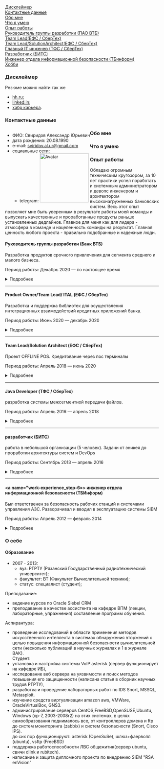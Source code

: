 
[Дисклеймер](#disclaimer)  
[Контактные данные](#сontact-details)  
[Обо мне](#about)  
[Что я умею](#what-i-can)  
[Опыт работы](#work-experience)  
    [Руководитель группы разработки (ПАО ВТБ)](#work-experience_step-1)  
    [Team Lead(ЕФС / СберТех)](#work-experience_step-2)  
    [Team Lead/SolutionArchitect(ЕФС / СберТех)](#work-experience_step-3)  
    [Главный IT инженер (ТФС / СберТех)](#work-experience_step-4)  
    [Разработчик (БИТС)](#work-experience_step-5)  
    [Инженер отдела информационной безопасности (ТБинформ)](#work-experience_step-5)  
[Хобби](#hobbies)  


### <a name="disclaimer"></a> Дисклеймер

Резюме можно найти так же

* [hh.ru](https://ryazan.hh.ru/applicant/resumes/view?resume=000bc626ff017945270039ed1f6559664a7555);
* [linked.in](https://www.linkedin.com/in/svaur/);
* [хабр карьера](https://career.habr.com/svaur).

### <a name="сontact-details"></a> Контактные данные

<div style="float:left">

<ul>
  <li>ФИО: Свиридов Александр Юрьевич</li>
  <li>дата рождения: 20.08.1990  </li>
  <li>e-mail: <a href="mailto:sviridov.al.ur@gmail.com">sviridov.al.ur@gmail.com</a></li>
  <li>социальные сети:
    <ul>
      <li>telegram: <a href="https://t.me/svaur»>svaur</a></li>
    </ul>
  </li>
</ul>

</div>

<div style="float:right" class="HideOnMobile">

<img src="images/avatar_current.png" alt="Avatar" width="160"/>

</div>


### <a name="about"></a> Обо мне

<div style="float:left">

</div>


### <a name="what-i-can"></a> Что я умею

<div style="float:left">

</div>


### <a name="work-experience"></a> Опыт работы

Обладаю огромным техническим кругозором, за 10 лет практики успел поработать и системным администратором и девопс инженером и архитектором высоконагруженных банковских систем. Весь этот опыт позволяет мне быть уверенным в результате работы моей команды и выпускать качественные и проработанные продукты раньше установленных дедлайнов. Главное для меня как для лидера - атмосфера в команде и нацеленность команды на результат. Главная ценность любого проекта - правильно подобранные и надежные люди.

#### <a name="work-experience_step-1"></a> Руководитель группы разработки (Банк ВТБ)

Разработка продуктов срочного привлечения для сегмента среднего и малого бизнеса.

Период работы: Декабрь 2020 — по настоящее время

<details><summary markdown="span">Подробнее</summary>

в кратчайшие сроки был выстроен процесс аналитики, разработки и тестирования в команде собранной с нуля. Разработана и внедрена в ПРОД front-end, mobile(android, IOS) и back-end. Весь функционал покрыт автотестами).
Выход в промышленную эксплуатацию за пять месяцев с момента начала разработки и на месяц (!) раньше срока. Учитывая огромную бюрократию и нестабильность тестовых сред, это на данный момент лучшее достижение во всей моей карьере.  На текущий момент выполнена полная миграция пользователей на продукт, проведена миграция на новую АБС, закончена разработка вывода в канал сотрудников банка. В ближайшее время продукт выходит на этап сопровождения.

стек
backend: java 11, Spring, Maven, postgres, redis
frontend: react, typescript
mobile: (kotlin, swift)
Работа по agile (не для галочки, а действительно рабочий процесс). JIRA+ Confluence+TestIT
CI,CDL, CDP через TeamCity + nexus
разработка в BitBucket + анализ SonarQube
архитектура: serviceMash (частично) и микросервисы. интеграции через MQ, kafka, REST, SOAP(да, не без этого)


размер команды - 15 человек
</details>

---

#### <a name="work-experience_step-2"></a> Product Owner/Team Lead/ ITAL (ЕФС / СберТех)

Разработка и поддержка библиотек для осуществления интеграционных взаимодействий кредитных приложений банка.

Период работы: Июнь 2020 — декабрь 2020

<details><summary markdown="span">Подробнее</summary>

Управление командой (формирование задач, целей, контроль за процессом разработки и полноты решаемых задач), решение архитектурных и инфраструктурных задач. Проведение технических собеседований и формирование команды.

</details>

---

#### <a name="work-experience_step-3"></a> Team Lead/Solution Architect (ЕФС / СберТех)

Проект OFFLINE POS. Кредитование через пос терминалы

Период работы: Апрель 2018 — июнь 2020

<details><summary markdown="span">Подробнее</summary>

Разработка кредитного бизнес приложения банка с нуля до вывода на рынок. Разработка на платформе ЕФС. Разработка интеграции с процессинговыми системами в зоне PCI DSS.
Личные достижения:
1) успешный вывод проекта в промышленную эксплуатацию в срок  
2) построение с нуля процессов в команде (внедрение практик Agile и DevOps), перевод разработки на gitflow  
3) разработка архитектуры и внедрение части функциональности системы  
4) формирование эффективных коммуникаций со смежными командами  

Управление двумя командами из 18 человек (формирование бэклога после обсуждения целей с ВП, контроль за выполнением задач, проведение планирования и ретроспектив), решение архитектурных и инфраструктурных вопросов, контроль движения релиза по тестовым стендам, контроль за соблюдением требований ИБ, проведение показов продукта заказчикам.

</details>

---

#### <a name="work-experience_step-4"></a> Java Developer (ТФС / СберТех)

разработка системы межсегментной передачи файлов.

Период работы: Апрель 2016 — апрель 2018

<details><summary markdown="span">Подробнее</summary>
- доработка АС(интеграция, highload) на основе Apache Camel (java8, hazelcast, ceph, IBM MQ, kafka)
- доработка АС(highload) на основе Apache Camel (java8, hazelcast, spring, js)
- развертка с нуля DevOps(pipeline, groovy) в отделе на основе Jenkins. Интеграция Jenkins с существующими АС компании (AD, git, BitBucket, Sonar, IBM WAS, IBM MQ, Confluence, Nexus, Oracle Database), сборки по пулреквестам, внедрение метрик Quality Gate, автотестирование, анализ покрытия кода, авторазвертка дистрибутива на стенды, интеграционное тестирование, автоматизация сборок патчей-дистрибутивов, автоматизация раскатки дистрибутивов-патчей на стенды
- разработка для IBM WebSphere MQ broker (esql), установка и настройка менеджеров, разбор дефектов.
- администрирование IBM WebSphere application server, IBM WebSphere MQ
- администрирование rhel 7

Значимые личные достижения:
1) уменьшение в 10 раз количества дефектов при прохождении релиза по тестовым средам за счет внедрения DevOps, GitFlow и автотестов при сборке релиза
2) как team lead (2 человека под руководством) успешно вывел в промышленную эксплуатацию одну из подсистем банка.
</details>

---

#### <a name="work-experience_step-5"></a> разработчик (БИТС)

работа в небольшой организации (5 человек). Задачи от эникея до проработки архитектуры систем и DevOps

Период работы: Сентябрь 2013 — апрель 2016

<details><summary markdown="span">Подробнее</summary>

- написание скриптов автоматизации на bash, sh, python  
- написание на jquery интерактивной онлайн игры (slot)  
- администрирование CentOS, FreeBSD.  
- работа с amazon AWS (администрирование систем на базе CentOS, установка и настройка систем автосборки (jenkins), Puppet)  
- разработка (доработка) мобильных приложений для платформ android\iphone на c#, java  
- реверс протокола qiwi и создание ПО для оплаты услуг компании (для slot игр)  
- создание простых RESTfull веб сервисов с использованием Spring.  

</details>

---

#### <a name="work-experience_step-6»></a> инженер отдела информационной безопасности (ТБИнформ)

Был ответственен за безопасность рабочих станций и системами управления АЗС. Разворачивал и вводил в эксплуатацию системы SIEM

Период работы: Апрель 2012 — февраль 2014

<details><summary markdown="span">Подробнее</summary>

- администрирование ОС на базе windows (XP, 7, 2003, 2008, 2008R2),  
- установка, обслуживание, поддержка и анализ событий систем безопасности (IDS, IPS, IPC, SIEM)  
- тестирование и внедрение систем ИБ в компании.  
</details>


### <a name="about-yourself"></a> О себе

#### <a name="about-yourself_education"></a> Образование

* 2007 - 2013:  
    * вуз: РГРТУ (Рязанский Государственный радиотехнический университет);  
    * факультет: ВТ (Факультет Вычислительной техники);  
    * статус: специалист (студент);  

Преподавание:
- ведение курсов по Oracle Siebel CRM  
- преподавание в качестве ассистента на кафедре ВПМ (лекции, лабораторные, упражнения) составление программ обучения.  

Аспирантура:
- проведение исследований в области применения методов искусственного интеллекта в системах обнаружения вторжений с целью повышения информационной безопасности   вычислительной сети (несколько публикаций в научных журналах и 1 в журнале ВАК).  
Студент:  
- установка и настройка системы VoIP asterisk (сервер функционирует на кафедре ИБ),  
- исследование веб сервера на уязвимости и поиск методов повышения его защищенности (написана статья в сборник научных трудов РГРТУ),  
- разработка и проведение лабораторных работ по IDS Snort, MSSQL, Metasploit.  
- изучение средств виртуализации amazon aws, VMWare, OracleVirtualBox, GNS3.
- администрирование серверов CentOS,FreeBSD,OpenSUSE,Ubuntu, Windows (xp-7, 2003-2008r2) на этих системах, в целях самообразования поднималось все, от контроллеров домена и ftp до систем мониторинга (zabbix) и систем безопасности (Snort, Cisco IPS).  
до сих пор функционируют: asterisk (OpenSuSe), шлюз+фаерволл (ubuntu), vsftp (FreeBSD)  
- поддержка работоспособности ЛВС общежития(сервер ubuntu, свичи dlink и rubitech).  
- написание и защита дипломного проекта по внедрению SIEM "RSA enVision"  


